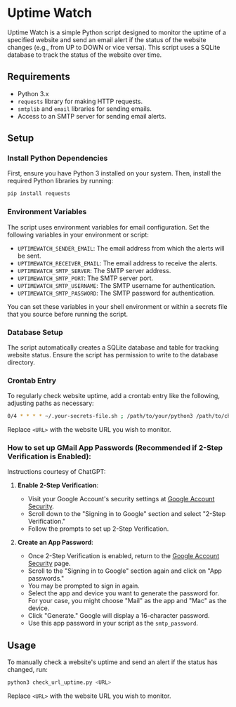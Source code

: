 # Uptime Watch

Uptime Watch is a simple Python script designed to monitor the uptime of a specified website and send an email alert if the status of the website changes (e.g., from UP to DOWN or vice versa). This script uses a SQLite database to track the status of the website over time.

## Requirements

- Python 3.x
- `requests` library for making HTTP requests.
- `smtplib` and `email` libraries for sending emails.
- Access to an SMTP server for sending email alerts.

## Setup

### Install Python Dependencies

First, ensure you have Python 3 installed on your system. Then, install the required Python libraries by running:

```bash
pip install requests
```

### Environment Variables

The script uses environment variables for email configuration. Set the following variables in your environment or script:

- `UPTIMEWATCH_SENDER_EMAIL`: The email address from which the alerts will be sent.
- `UPTIMEWATCH_RECEIVER_EMAIL`: The email address to receive the alerts.
- `UPTIMEWATCH_SMTP_SERVER`: The SMTP server address.
- `UPTIMEWATCH_SMTP_PORT`: The SMTP server port.
- `UPTIMEWATCH_SMTP_USERNAME`: The SMTP username for authentication.
- `UPTIMEWATCH_SMTP_PASSWORD`: The SMTP password for authentication.

You can set these variables in your shell environment or within a secrets file that you source before running the script.

### Database Setup

The script automatically creates a SQLite database and table for tracking website status. Ensure the script has permission to write to the database directory.

### Crontab Entry

To regularly check website uptime, add a crontab entry like the following, adjusting paths as necessary:

```bash
0/4 * * * * ~/.your-secrets-file.sh ; /path/to/your/python3 /path/to/check_url_uptime.py <URL> 2>&1 | awk '{ print strftime("[%Y-%m-%d %H:%M:%S] - uptime_watch - "), $0; fflush(); }' >> /path/to/your/data/cron.log
```

Replace `<URL>` with the website URL you wish to monitor.

### How to set up GMail App Passwords (Recommended if 2-Step Verification is Enabled):

Instructions courtesy of ChatGPT:

1. **Enable 2-Step Verification**:
   - Visit your Google Account's security settings at [Google Account Security](https://myaccount.google.com/security).
   - Scroll down to the "Signing in to Google" section and select "2-Step Verification."
   - Follow the prompts to set up 2-Step Verification.

2. **Create an App Password**:
   - Once 2-Step Verification is enabled, return to the [Google Account Security](https://myaccount.google.com/security) page.
   - Scroll to the "Signing in to Google" section again and click on "App passwords."
   - You may be prompted to sign in again.
   - Select the app and device you want to generate the password for. For your case, you might choose "Mail" as the app and "Mac" as the device.
   - Click "Generate." Google will display a 16-character password.
   - Use this app password in your script as the `smtp_password`.

## Usage

To manually check a website's uptime and send an alert if the status has changed, run:

```bash
python3 check_url_uptime.py <URL>
```

Replace `<URL>` with the website URL you wish to monitor.
